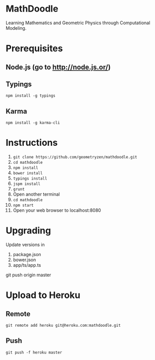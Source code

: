 # MathDoodle

Learning Mathematics and Geometric Physics through Computational Modeling.

# Prerequisites

## Node.js (go to http://node.js.or/)

## Typings
```
npm install -g typings
```

## Karma
```
npm install -g karma-cli
```

# Instructions

1. `git clone https://github.com/geometryzen/mathdoodle.git`
2. `cd mathdoodle`
3. `npm install`
4. `bower install`
5. `typings install`
6. `jspm install`
7. `grunt`
8. Open another terminal
9. `cd mathdoodle`
10. `npm start`
11. Open your web browser to localhost:8080

# Upgrading

Update versions in

1. package.json
2. bower.json
3. app/ts/app.ts

git push origin master

# Upload to Heroku

## Remote
```
git remote add heroku git@heroku.com:mathdoodle.git
```

## Push
```
git push -f heroku master
```

